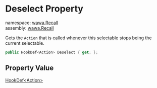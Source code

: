 # Deselect Property

namespace: [wawa\.Recall](../../wawa.Recall.md)<br />
assembly: [wawa\.Recall](../../../wawa.Recall.md)

Gets the `Action` that is called whenever this selectable stops being the current selectable\.

```csharp
public HookDef<Action> Deselect { get; };
```

## Property Value

[HookDef\<Action\>](../../../wawa.Recall/wawa.Recall/HookDef\`1.md)

